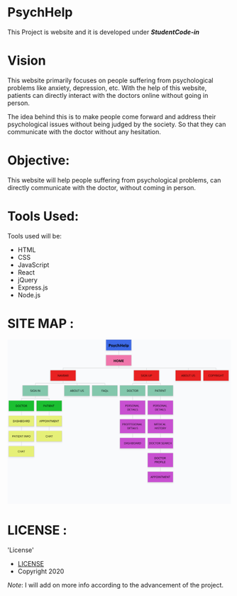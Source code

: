 # PsychHelp

This Project is website and it is developed under **_StudentCode-in_**

# Vision
This website primarily focuses on people suffering from psychological problems like anxiety, depression, etc. With the help of this website, patients can directly interact with the doctors online without going in person. 

The idea behind this is to make people come forward and address their psychological issues without being judged by the society. So that they can communicate with the doctor without any hesitation.
# Objective: 

This website will help people suffering from psychological problems, can directly communicate with the doctor, without coming in person.

# Tools Used:

Tools used will be: 
* HTML
* CSS
* JavaScript
* React
* jQuery
* Express.js 
* Node.js

# SITE MAP :
![alt SITE MAP](https://github.com/StudentCode-in/PsychHelp/blob/master/SITE%20MAP.png)

# LICENSE :
'License'

* [LICENSE](https://github.com/StudentCode-in/PsychHelp/blob/master/LICENSE)
* Copyright 2020 

*Note*: I will add on more info according to the advancement of the project.
